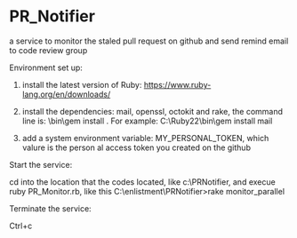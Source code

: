 # PR_Notifier
a service to monitor the staled pull request on github and send remind email to code review group

Environment set up:

1) install the latest version of Ruby: https://www.ruby-lang.org/en/downloads/

2) install the dependencies: mail, openssl, octokit and rake, the command line is: <location Ruby installed>\bin\gem install <dependency>. For example: C:\Ruby22\bin\gem install mail

3) add a system environment variable: MY_PERSONAL_TOKEN, which valure is the person al access token you created on the github

Start the service:

cd into the location that the codes located, like c:\PRNotifier, and execue ruby PR_Monitor.rb, like this C:\enlistment\PRNotifier>rake monitor_parallel

Terminate the service:

Ctrl+c
